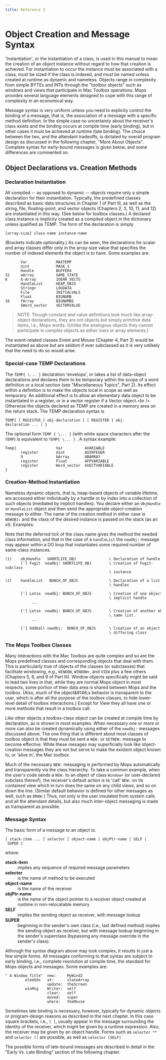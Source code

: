 ```yaml
---
title: Reference 3
---
```

<style>
dt {
    font-weight: bold;
}
</style>
# Object Creation and Message Syntax

'Instantiation', or the instantiation of a class, is used in this
manual to mean the creation of an object instance without regard to how
that creation is achieved. For instantiation to occur the instance must
be associated with a class, must be sized if the class is indexed, and
must be named unless created at runtime as dynamic and nameless. Objects
range in complexity from simple BYTEs and INTs through the
"toolbox objects" such as windows and views that participate
in Mac Toolbox operations. Mops provides several language elements
designed to cope with this range of complexity in an economical way.

Message syntax is very uniform unless you need to explicity control the
binding of a message, that is, the association of a message with a
specific method definition. In the simple case no uncertainty about the
receiver's class exists and the binding occurs at compile time (early
binding), but in other cases it must be achieved at runtime (late
binding). The choice between the two, and the attendant tradeoffs, is
dictated by overall program design as discussed in the following
chapter, "More About Objects". Complete syntax for
early-bound messages is given below, and some differences are commented
on.

## Object Declarations vs. Creation Methods

### Declaration Instantiation

All compiled -- as opposed to dynamic -- objects require only
a simple declaration for their instantiation. Typically, the predefined
classes described as basic data structures in Chapter 1 of Part III, as
well as the string, file, floating-point, and vector objects (Chapters
2, 3, 10, 11, and 12) are instantiated in this way. (See below for
toolbox classes.) A declared class instance is implicity created as a
compiled object in the dictionary unless qualified as TEMP. The form of
the declaration is simply

`[array-size] class-name instance-name`

(Brackets indicate optionality.) As can be seen, the declarations for
scalar and array classes differ only in the array-size value that
specifies the number of indexed elements the object is to have. Some
examples are:

```mops
       Var             MAXTEMP
       Uint            MASK_1
       Handle          BUFFER4
32     wArray          GAME_STATE
6      X-Array         IOERR_VECTS
       HandleList      HEAP_OBJS
       String+         LOGDATA
       File            INITIALVALS
       Float           BIGNUMB
16     fArray          BIGNUMBS
       SWord_vector    VECTORVALUE
```

> NOTE: Though constant and value definitions look much
> like array-object declarations, they are not objects but simply
> primitive data items, i.e., Mops words. (Unlike the analogous objects
> they cannot participate in complex objects as either ivars or array
> elements.)

The event-related classes Event and Mouse (Chapter 4, Part 3) would be
instantiated as above but are seldom if ever subclassed as it is very
unlikely that the need to do so would arise.

### Special-case TEMP Declarations

The `TEMP{ \... }` declaration 'envelops', or takes a
list of data-object declarations and declares them to be temporary
within the scope of a word definition or a local section (see
"Miscellaneous Topics", Part 2). Its effect within a
definition is to make the objects local in scope as well as temporary.
An additional effect is to allow an elementary data object to be
instantiated in a register, or in a vector register if a Vector
object.\<br /\> Otherwise the objects declared as TEMP are created in a
memory area on the return stack. The TEMP declaration syntax is

`TEMP{ [ REGISTER ] obj-declaration [ [ REGISTER ] obj-declaration ... ] }`

The optional form `TEMP { \... }` (with white space
characters after the `TEMP`) is equivalent to
`TEMP{ \... }` . A syntax example:

```mops
Temp{                  Var          AVARIABLE
       register        Uint         AUINTEGER
       9               bArray       ABARRAY
       register        Float        AFPVARIABLE
       register        Word_vector  AVECTVARIABLE
}
```

### Creation-Method Instantiation

Nameless dynamic objects, that is, heap-based objects of variable
lifetime, are accessed either individually by a handle or by index into
a collection of such objects (mediated by implicit handles). You declare
either an `ObjHandle` or `HandleList`
object and then send the appropriate object-creation message to either.
The name of the creation method in either case is
`NEWOBJ:` and the class of the desired instance is passed
on the stack (as an xt). Examples:

Note that the deferred tick of the class name gives the method the
needed class information, and that in the case of a
`handleList` the `newObj:` message may
appear within a DO loop that instantiates some required number of
same-class instances.

```mops
(1)    objHandle   SHORTLIFE_OBJ               \ Declaration of handle for object
       ['] Fugit  newObj: SHORTLIFE_OBJ        \ Creation of Fugit-subclass
                                               \ instance
```

```mops
(2)    handleList   BUNCH_OF_OBJS              \ Declaration of a list of implicit
                                               \ handles

       ['] Lotsa  newObj: BUNCH_OF_OBJS        \ Creation of one object with
                                               \ implicit handle
            ...

       ['] Lotsa  newObj: BUNCH_OF_OBJS        \ Creation of another object in the
                                               \ same list.
            ...

       ['] Oddball newObj:  BUNCH_OF_OBJS      \ Creation of an object of a
                                               \ differing class
```

### The Mops Toolbox Classes

Many interactions with the Mac Toolbox are quite complex and so are the
Mops predefined classes and corresponding objects that deal with them.
This is particularly true of objects of the classes (or subclasses) that
facilitate windowing, e.g., `WINDOW`,
`WINDOW+`, and `VIEW` plus a few others
(Chapters 5, 6, and 9 of Part III). Window objects specifically might be
said to lead two lives in that, while they are normal Mops object in
most respects, some portion of their data area is shared between Mops
and the toolbox. (Also, much of the object&\#146;s behavior is
transparent to the user, which is after all the purpose of the toolbox
classes, to hide lower-level detail of toolbox interactions.) Except for
View they all have one or more methods that result in a toolbox call.

Like other objects a toolbox-class object can be created at compile time
by declaration, as is shown in most examples. When necessary one or more
or more can also be created dynamically using either of the
`newObj:` messages discussed above. The one thing that is
different about most classes of toolbox object is that they must be sent
a `NEW:` or `GETNEW:` message to become
effective. While these mesages may superficially look like
object-creation messages they are not but serve to make the existent
object known to, or 'alive in', the Mac toolbox.

Much of the necessary `NEW:` messaging is performed by
Mops automatically and transparently via the class hierarchy. To take a
common example, when the user's code sends a `NEW:` to
an object of class `Window+` (or user-declared subclass
thereof), the receiver's default action is to 'call'
`NEW:` on its contained view which in turn does the same
on any child views, and so on down the line. (Similar default behavior
is defined for other messages as well, such as `DRAW:`)
Thus, not only is the user insulated from system calls and all the
attendant details, but also much inter-object messaging is made as
transparent as possible.

### Message Syntax

The basic form of a message to an object is:

`[ stack-item ... ] selector [ object-name | objPtr-name | SELF | SUPER ]`

where:

<dl>
<dt>stack-item<dt>
<dd>implies any sequence of required message parameters</dd>
<dt>selector</dt><dd>is the name of method to be executed</dd>
<dt>object-name</dt><dd>is the name of the receiver</dd>
<dt>objPtr-name</dt><dd>is the name of the object pointer to a receiver
    object created at runtime in non-relocatable memory</dd>
<dt>SELF </dt><dd>implies the sending object as receiver, with message
    lookup</dd>
<dt>SUPER</dt><dd>beginning in the sender's own class (i.e., last
    defined method) implies the sending object as receiver, but with
    message lookup beginning in the sender's superclass (bypassing any
    message override in the sender's class).</dd>
</dl>

Although the syntax diagram above may look complex, it results in just a
few simple forms. All messages conforming to that syntax are subject to
early binding, i.e., complete resolution at compile time, the standard
for Mops objects and messages. Some examples are:

```mops
" A Window Title"  new:     MyWind2
         elemIdx   at:      stateArray
                   update:  theScreen
         winMsg    Writer:  self
                   clear:   self
                   moved:   super
                   where:   theMouse
```

Sometimes late binding is necessary, however, typically for dynamic
objects or program-design reasons as described in the next chapter. In
this case square brackets, i.e., `[ ]`, usually appear
in the message surrounding the identity of the receiver, which might be
given by a runtime expression. Also, the receiver may be given by an
object handle. Forms such as `selector **` and `selector []`
are possible, as well as `selector [SELF]`

The possible forms of late-bound messages are described in detail in the
"Early Vs. Late Binding" section of the following chapter.

